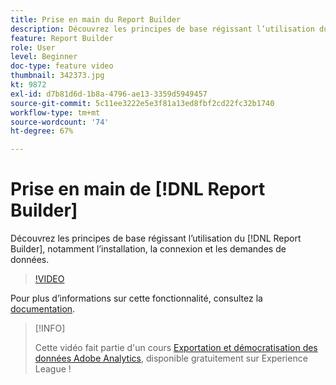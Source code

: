 ```yaml
---
title: Prise en main du Report Builder
description: Découvrez les principes de base régissant l’utilisation du Report Builder, notamment l’installation, la connexion et les demandes de données.
feature: Report Builder
role: User
level: Beginner
doc-type: feature video
thumbnail: 342373.jpg
kt: 9872
exl-id: d7b81d6d-1b8a-4796-ae13-3359d5949457
source-git-commit: 5c11ee3222e5e3f81a13ed8fbf2cd22fc32b1740
workflow-type: tm+mt
source-wordcount: '74'
ht-degree: 67%

---
```


# Prise en main de [!DNL Report Builder]

Découvrez les principes de base régissant l’utilisation du [!DNL Report Builder], notamment l’installation, la connexion et les demandes de données.

>[!VIDEO](https://video.tv.adobe.com/v/342373/?quality=12&learn=on)

Pour plus dʼinformations sur cette fonctionnalité, consultez la [documentation](https://experienceleague.adobe.com/docs/analytics/analyze/report-builder/home.html?lang=fr).

>[!INFO]
>
> Cette vidéo fait partie d&#39;un cours [Exportation et démocratisation des données Adobe Analytics](https://experienceleague.adobe.com/?recommended=Analytics-A-1-2022.1.democratizing), disponible gratuitement sur Experience League !